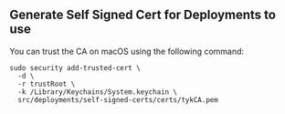 ## Generate Self Signed Cert for Deployments to use

You can trust the CA on macOS using the following command:
```
sudo security add-trusted-cert \
  -d \
  -r trustRoot \
  -k /Library/Keychains/System.keychain \
  src/deployments/self-signed-certs/certs/tykCA.pem
```
